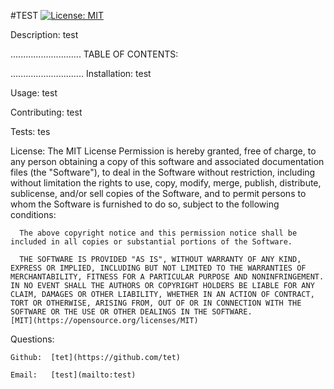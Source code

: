 #TEST  [![License: MIT](https://img.shields.io/badge/License-MIT-yellow.svg)](https://opensource.org/licenses/MIT)

Description:  test 


............................
				TABLE OF CONTENTS:

.............................
Installation:    test

Usage:  test

Contributing:  test

Tests:  tes

License:  The MIT License
 	Permission is hereby granted, free of charge, to any person obtaining a copy of this software and associated documentation files (the "Software"), to deal in the Software without restriction, including without limitation the rights to use, copy, modify, merge, publish, distribute, sublicense, and/or sell copies of the Software, and to permit persons to whom the Software is furnished to do so, subject to the following conditions:

      The above copyright notice and this permission notice shall be included in all copies or substantial portions of the Software.
      
      THE SOFTWARE IS PROVIDED "AS IS", WITHOUT WARRANTY OF ANY KIND, EXPRESS OR IMPLIED, INCLUDING BUT NOT LIMITED TO THE WARRANTIES OF MERCHANTABILITY, FITNESS FOR A PARTICULAR PURPOSE AND NONINFRINGEMENT. IN NO EVENT SHALL THE AUTHORS OR COPYRIGHT HOLDERS BE LIABLE FOR ANY CLAIM, DAMAGES OR OTHER LIABILITY, WHETHER IN AN ACTION OF CONTRACT, TORT OR OTHERWISE, ARISING FROM, OUT OF OR IN CONNECTION WITH THE SOFTWARE OR THE USE OR OTHER DEALINGS IN THE SOFTWARE.
 	[MIT](https://opensource.org/licenses/MIT)

Questions:

	Github:  [tet](https://github.com/tet)

	Email:   [test](mailto:test)
        